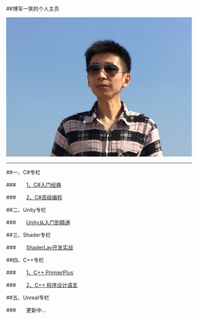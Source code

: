 ##博军一笑的个人主页

![博军一笑](/assets/头像.JPG)

---


##一、C#专栏

###&emsp;&emsp;[1、C#入门经典](https://shenjun4csharp.github.io/csharphtml/)

###&emsp;&emsp;[2、C#高级编程]()

##二、Unity专栏

###&emsp;&emsp;[Unity从入门到精通](https://shenjun4unity.github.io/unityhtml/)


##三、Shader专栏

###&emsp;&emsp;[ShaderLay开发实战](https://shenjun4shader.github.io/shaderhtml/)



##四、C++专栏

###&emsp;&emsp;[1、C++ PrimierPlus](https://shenjun4cplusplus.github.io/cplusplushtml/)


###&emsp;&emsp;[2、C++ 程序设计语言](https://shenjun4cplusplus2.github.io/cplusplus2html/)


##五、Unreal专栏

###&emsp;&emsp;更新中...




